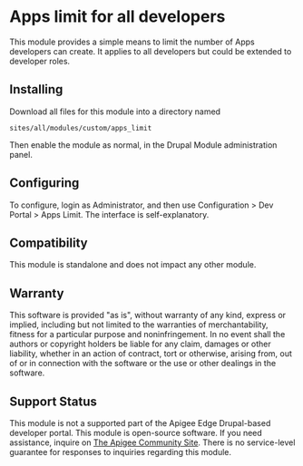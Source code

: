 # Apps limit for all developers

This module provides a simple means to limit the number of Apps developers can create. It applies to all developers but could be extended to developer roles.

## Installing

Download all files for this module into a directory named
```
sites/all/modules/custom/apps_limit
```
Then enable the module as normal,
in the Drupal Module administration panel.

## Configuring

To configure, login as Administrator, and then use Configuration >
Dev Portal > Apps Limit.  The interface is self-explanatory.

## Compatibility

This module is standalone and does not impact any other module.

## Warranty

This software is provided "as is", without warranty of any kind, express or implied,
including but not limited to the warranties of merchantability, fitness for a particular
purpose and noninfringement. In no event shall the authors or copyright holders be
liable for any claim, damages or other liability, whether in an action of contract, tort
or otherwise, arising from, out of or in connection with the software or the use or
other dealings in the software.

## Support Status

This module is not a supported part of the Apigee Edge Drupal-based developer portal.
This module is open-source software. If you need assistance, inquire on
[The Apigee Community Site](https://community.apigee.com).  There is no service-level
guarantee for responses to inquiries regarding this module.
